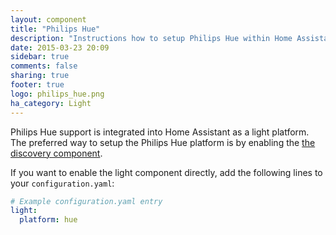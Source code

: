 ```yaml
---
layout: component
title: "Philips Hue"
description: "Instructions how to setup Philips Hue within Home Assistant."
date: 2015-03-23 20:09
sidebar: true
comments: false
sharing: true
footer: true
logo: philips_hue.png
ha_category: Light
---
```




Philips Hue support is integrated into Home Assistant as a light platform. The preferred way to setup the Philips Hue platform is by enabling the [the discovery component]({{site_root}}/components/discovery.html).

If you want to enable the light component directly, add the following lines to your `configuration.yaml`:

```yaml
# Example configuration.yaml entry
light:
  platform: hue
```
